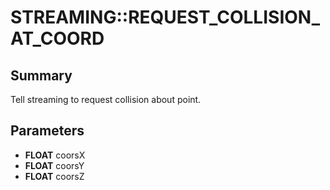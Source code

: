 # STREAMING::REQUEST_COLLISION_AT_COORD

## Summary
Tell streaming to request collision about point.

## Parameters
* **FLOAT** coorsX
* **FLOAT** coorsY
* **FLOAT** coorsZ